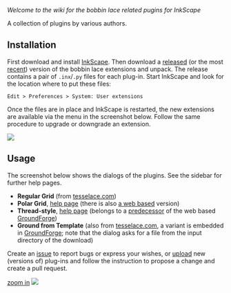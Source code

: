 *Welcome to the wiki for the bobbin lace related pugins for InkScape*

A collection of plugins by various authors.

## Installation

First download and install [InkScape].
Then download a [released] (or the most [recent]) version of the bobbin lace extensions and unpack.
The release contains a pair of  `.inx`/`.py` files for each plug-in.
Start InkScape and look for the location where to put these files:

    Edit > Preferences > System: User extensions

Once the files are in place and InkScape is restarted, the new extensions are available via the menu in the screenshot below. Follow the same procedure to upgrade or downgrade an extension.

![](https://raw.githubusercontent.com/wiki/d-bl/inkscape-bobbinlace/home-images/menu.png)

## Usage

The screenshot below shows the dialogs of the plugins.
See the sidebar for further help pages.

* **Regular Grid** (from [tesselace.com])
* **Polar Grid**, [help page](Polar-Grids) (there is also [a web based](http://jo-pol.github.io/DiBL/polar-grids/) version)
* **Thread-style**, [help page](Thread-style) (belongs to a [predecessor] of the web based [GroundForge])
* **Ground from Template** (also from [tesselace.com], a variant is embedded in [GroundForge]; note that the dialog asks for a file from the input directory of the download)


Create an [issue] to report bugs or express your wishes, or [upload] new (versions of) plug-ins and follow the instruction to propose a change and create a pull request.

[zoom in](https://raw.githubusercontent.com/wiki/d-bl/inkscape-bobbinlace/home-images/dialogs.png)
![](https://raw.githubusercontent.com/wiki/d-bl/inkscape-bobbinlace/home-images/dialogs.png)

[InkScape]: https://inkscape.org
[released]: https://github.com/d-bl/inkscape-bobbinlace/releases
[recent]: https://github.com/d-bl/inkscape-bobbinlace/archive/master.zip
[issue]: https://github.com/d-bl/inkscape-bobbinlace/issues
[tesselace.com]: https://tesselace.com/tools/inkscape-extension/
[GroundForge]: https://d-bl.github.io/GroundForge
[predecessor]: https://d-bl.github.io/
[upload]: https://github.com/d-bl/inkscape-bobbinlace